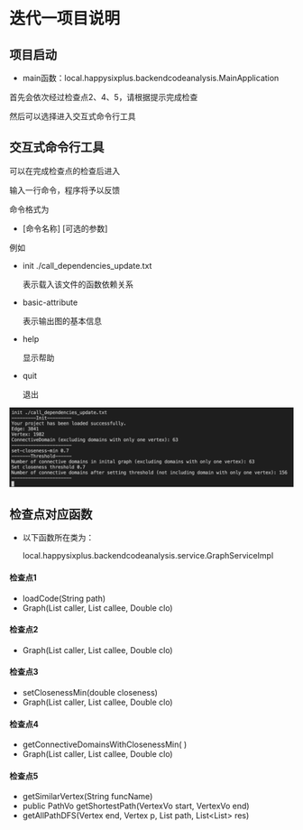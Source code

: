 # 迭代一项目说明

## 项目启动

- main函数：local.happysixplus.backendcodeanalysis.MainApplication

首先会依次经过检查点2、4、5，请根据提示完成检查

然后可以选择进入交互式命令行工具

## 交互式命令行工具

可以在完成检查点的检查后进入

输入一行命令，程序将予以反馈

命令格式为

- [命令名称] [可选的参数]

例如

- init ./call_dependencies_update.txt

  表示载入该文件的函数依赖关系

- basic-attribute

  表示输出图的基本信息

- help

  显示帮助

- quit

  退出

![example](/documents/imgs/example.png)

## 检查点对应函数

- 以下函数所在类为：

  local.happysixplus.backendcodeanalysis.service.GraphServiceImpl

#### 检查点1

- loadCode(String path)
- Graph(List<String> caller, List<String> callee, Double clo)

#### 检查点2

- Graph(List<String> caller, List<String> callee, Double clo)

#### 检查点3

- setClosenessMin(double closeness)
- Graph(List<String> caller, List<String> callee, Double clo)

#### 检查点4

- getConnectiveDomainsWithClosenessMin( )
- Graph(List<String> caller, List<String> callee, Double clo)

#### 检查点5

- getSimilarVertex(String funcName)
- public PathVo getShortestPath(VertexVo start, VertexVo end)
- getAllPathDFS(Vertex end, Vertex p, List<Edge> path, List<List<EdgeVo>> res)

